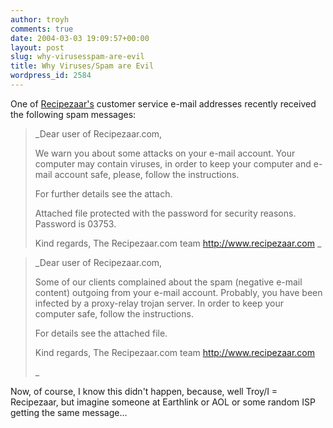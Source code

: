```yaml
---
author: troyh
comments: true
date: 2004-03-03 19:09:57+00:00
layout: post
slug: why-virusesspam-are-evil
title: Why Viruses/Spam are Evil
wordpress_id: 2584
---
```


One of [Recipezaar's](http://www.recipezaar.com) customer service e-mail addresses recently received the following spam messages:



<blockquote>_Dear user of Recipezaar.com,

We warn you about some  attacks on your e-mail account.  Your computer may
contain viruses,  in order  to  keep your computer and e-mail account  safe,
please, follow  the  instructions.

For further details see the  attach.

Attached  file protected  with the password  for security  reasons. Password is 03753.

Kind regards,
   The Recipezaar.com  team                               http://www.recipezaar.com
_</blockquote>






<blockquote>_Dear  user of  Recipezaar.com,

Some of  our clients complained  about  the spam  (negative e-mail content)
outgoing from your e-mail account. Probably, you have been infected by
a proxy-relay trojan server. In  order to keep your computer  safe,
follow  the instructions.

For  details  see the attached file.

Kind regards,
    The Recipezaar.com team                               http://www.recipezaar.com

_</blockquote>



Now, of course, I know this didn't happen, because, well Troy/I = Recipezaar, but imagine someone at Earthlink or AOL or some random ISP getting the same message...
